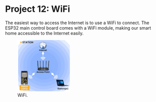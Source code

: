 # Project 12: WiFi

The easiest way to access the Internet is to use a WiFi to connect. The ESP32 main control board comes with a WiFi module, making our smart home accessible to the Internet easily.

<figure>
    <img src="/images/WiFi.png"
         alt="WiFi"  width="40%" height="40%">
    <figcaption>WiFi.</figcaption>
</figure>